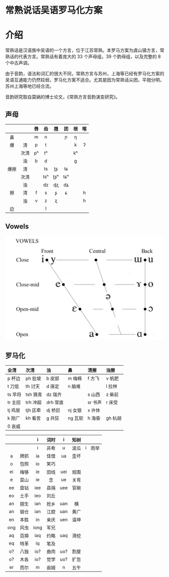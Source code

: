 # 常熟说话吴语罗马化方案

# 介绍

常熟话是汉语族中吴语的一个方言，位于江苏常熟。本罗马方案为虞山镇方言，常熟话的代表方言。常熟话有着庞大的 33 个声母组，39 个韵母组，以及完整的 8 个中古声调。

由于音韵，语法和词汇的很大不同，常熟方言与苏州，上海等已经有罗马化方案的吴语互通能力仍然较弱，罗马化方案不适合。尤其是因为常熟话尖团，平翘分明，苏州上海等地已经合流。

音韵研究取自莫娲的博士论文，《常熟方言音韵演变研究》。

## 声母

|      |      |  唇  |  齿  |  翘  |  团  |  根  |  喉  |
| :--: | :--: | :--: | :--: | :--: | :--: | :--: | :--: |
|  鼻  |      |  m   |  n   |      |  ɲ   |  ŋ   |      |
|  爆  |  清  |  p   |  t   |      |      |  k   |  ʔ   |
|      | 次清 |  pʰ  |  tʰ  |      |      |  kʰ  |      |
|      |  浊  |  b   |  d   |      |      |  g   |      |
| 爆擦 |  清  |      |  ts  |  ʈʂ  |  tɕ  |      |      |
|      | 次清 |      | tsʰ  | ʈʂʰ  | tɕʰ  |      |      |
|      |  浊  |      |  dz  |  ɖʐ  |  dʑ  |      |      |
|  擦  |  清  |  f   |  s   |  ʂ   |  ɕ   |      |  h   |
|      |  浊  |  v   |  z   |  ʐ   |      |      |  h   |
|  边  |      |      |  l   |      |      |      |      |

## Vowels

![vowel](./img/vowels.jpeg)

## 罗马化

| 全清    | 次清     | 浊       | 鼻      | 清擦    | 浊擦    |
| :------ | :------- | :------- | :------ | :------ | :------ |
| p 杯边  | ph 批坡  | b 皮部   | m 梅棉  | f 方飞  | v 帆肥  |
| t 刀低  | th 讨天  | d 唐定   | n 脑难  |         | l 拉林  |
| ts 早将 | tsh 猜青 | dz 瑞齐  |         | s 山西  | z 柴前  |
| tr 主招 | trh 冲超 | drh 常直 |         | sr 书声 | r 床受  |
| tj 鸡居 | tjh 区牵 | dj 桥巨  | nj 女银 | x 许休  |         |
| k 刚广  | kh 看苦  | g 共狂   | ng 瓦软 | h 海昏  | gh 杭胡 |
| 0 哀威  |          |          |         |         |         |

|      |      |  i   | 词时 |  i   | 知树 |      |      |
| :--: | :--: | :--: | :--: | :--: | :--: | :--: | :--: |
|      |      |  i   | 非希 |  u   | 波瓜 |  i   | 雨举 |
|  a   | 牌抓 |  ia  | 佳借 |  ua  | 歪坏 |      |      |
|  o   | 包照 |  io  | 笑巧 |      |      |      |      |
|  ei  | 梅够 |  ie  | 田线 | uei  | 规围 |      |      |
|  e   | 菜山 |  ie  |  念  |  ue  | 关弯 |      |      |
|  ee  | 盘钻 | iee  | 县捐 | uee  | 官碗 |      |      |
|  eo  | 土手 | ieo  | 刘丘 |      |      |      |      |
|  an  | 朋生 | ian  | 抢乡 | uan  |  横  |      |      |
|  an  | 钢仓 | ian  | 江腔 | uan  | 黄广 |      |      |
|  en  | 本胜 |  in  | 亲庆 | uen  | 温坤 |      |      |
| ong  | 风虫 | iong | 军兄 |      |      |      |      |
|  aq  | 百揷 | iaq  | 约略 | uaq  | 滑挖 |      |      |
|  eq  | 特革 |  iq  | 笔及 |      |      |      |      |
|  o?  | 八独 | io?  | 曲肉 | uo?  | 割屋 |      |      |
|  o?  | 木各 | io?  | 觉学 | uo?  | 扩忽 |      |      |
|  er  | 而尔 |  m   | 亩姆 |  n   | 五午 |      |      |



